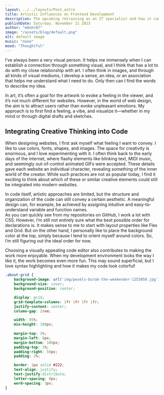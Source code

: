 ```yaml
---
layout: ../../layouts/Post.astro
title: Artistic Influences on Frontend Development
description: The upcoming retraining as an IT specialist and how it came about
publishDate: Saturday, November 11 2023
author: "mdohr07"
image: "/assets/blog/default.png"
alt: default image
music: "none"
mood: "Thoughtful"
---
```

I’ve always been a very visual person. It helps me immensely when I can establish a connection through something visual, and I think that has a lot to do with my close relationship with art. I often think in images, and through all kinds of visual mediums, I develop a sense, an idea, or an association that helps me understand what I need to do. Only then can I find the words to describe my idea.

In art, it’s often a goal for the artwork to evoke a feeling in the viewer, and it’s not much different for websites. However, in the world of web design, the aim is to attract users rather than evoke unpleasant emotions. My approach is to first find a feeling, a vibe, and visualize it—whether in my mind or through digital drafts and sketches.

## Integrating Creative Thinking into Code

When designing websites, I first ask myself what feeling I want to convey. I like to use colors, fonts, shapes, and images. The space for creativity is enormous, and I love experimenting with it. I often think back to the early days of the internet, where flashy elements like blinking text, MIDI music, and seemingly out-of-control animated GIFs were accepted. These details gave each website an individual character, revealing something of the inner world of the creator. While such practices are not as popular today, I find it exciting to think about which of these or similar creative elements could still be integrated into modern websites.

In code itself, artistic approaches are limited, but the structure and organization of the code can still convey a certain aesthetic. A meaningful design can, for example, be achieved by assigning intuitive and easy-to-understand variable and function names.  
As you can quickly see from my repositories on GitHub, I work a lot with CSS. However, I’m still not entirely sure what the best possible order for declarations is. It makes sense to me to start with layout properties like Flex and Grid. But on the other hand, I personally like to place the background color at the top, simply because I tend to orient myself around colors. So, I’m still figuring out the ideal order for now.

Choosing a visually appealing code editor also contributes to making the work more enjoyable. When my development environment looks the way I like it, the work becomes even more fun. This may sound superficial, but I love syntax highlighting and how it makes my code look colorful!

```css
.about-grid {
    background-image: url('img/pexels-burak-the-weekender-1253050.jpg'); /* Aha! Background Image */
    background-size: cover;
    background-position: center;

    display: grid;
    grid-template-columns: 1fr 1fr 1fr 1fr;
    justify-content: center;
    column-gap: 2rem;

    width: 95%;
    min-height: 100px;
    
    margin-top: 2%;
    margin-left: 0px;
    margin-bottom: 100px;
    padding-top: 1%;
    padding-right: 50px;
    padding: 2%;

    border: 1px solid #222;
    text-align: justify;
    text-justify:distribute;
    letter-spacing: 0px;
    word-spacing: 3px;
}
```